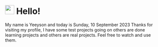  <h1>
    <img src="https://emojis.slackmojis.com/emojis/images/1643510097/45343/hi.gif?1643510097" width="30"/> 
    Hello!
 </h1>
 <p>
    My name is Yeeyson and today is Sunday, 10 September 2023
    Thanks for visiting my profile, I have some test projects going on others are done learning projects and others are real projects.
    Feel free to watch and use them.
 </p>